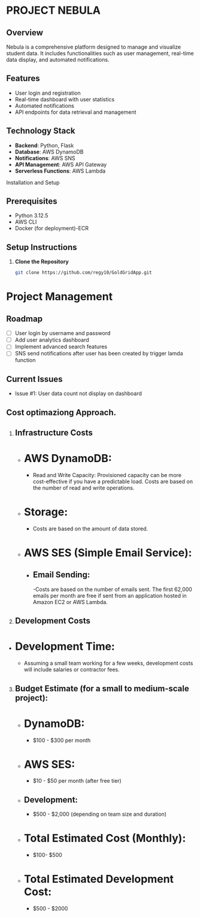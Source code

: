 # PROJECT NEBULA

## Overview
Nebula is a comprehensive platform designed to manage and visualize student data. It includes functionalities such as user management, real-time data display, and automated notifications.

## Features
- User login and registration
- Real-time dashboard with user statistics
- Automated notifications
- API endpoints for data retrieval and management

## Technology Stack
- **Backend**: Python, Flask
- **Database**: AWS DynamoDB
- **Notifications**: AWS SNS
- **API Management**: AWS API Gateway
- **Serverless Functions**: AWS Lambda

 Installation and Setup

## Prerequisites
- Python 3.12.5
- AWS CLI
- Docker (for deployment)-ECR

## Setup Instructions
1. **Clone the Repository**
   ```bash
   git clone https://github.com/regy10/GoldGridApp.git

# Project Management

## Roadmap
- [ ] User login by username and password
- [ ] Add user analytics dashboard
- [ ] Implement advanced search features
- [ ] SNS send notifications after user has been created by trigger lamda function
## Current Issues
- Issue #1: User data count not display on dashboard

## Cost optimaziong Approach.

 1. ## Infrastructure Costs
    - # AWS DynamoDB:
       - Read and Write Capacity: Provisioned capacity can be more cost-effective if you have a predictable   load. Costs are based on the number of read and write operations.
    - # Storage:
      - Costs are based on the amount of data stored.
    - # AWS SES (Simple Email Service):
       - ## Email Sending: 
           -Costs are based on the number of emails sent. The first 62,000 emails per month are free if sent from an application hosted in Amazon EC2 or AWS Lambda.

    
2. ## Development Costs
  - # Development Time: 
      - Assuming a small team working for a few weeks, development costs will include salaries or contractor fees.
3. ## Budget Estimate (for a small to medium-scale project):
   - # DynamoDB:
      - $100 - $300 per month
   - # AWS SES: 
      - $10 - $50 per month (after free tier)

   - ## Development:
      - $500 - $2,000 (depending on team size and duration)
   - # Total Estimated Cost (Monthly):
     -  $100- $500 
   - # Total Estimated Development Cost:
      -  $500 - $2000
